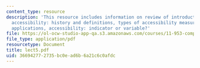 ```yaml
---
content_type: resource
description: 'This resource includes information on review of introductory assignment,
  accessibility: history and definitions, types of accessibility measures, example
  applications, accessibility: indicator or variable?'
file: https://ol-ocw-studio-app-qa.s3.amazonaws.com/courses/11-953-comparative-land-use-and-transportation-planning-spring-2006/366942772735bc0ead6b6a21c6c0afdc_lect5.pdf
file_type: application/pdf
resourcetype: Document
title: lect5.pdf
uid: 36694277-2735-bc0e-ad6b-6a21c6c0afdc
---
```

